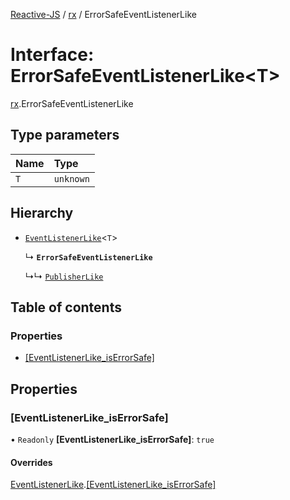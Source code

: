 [Reactive-JS](../README.md) / [rx](../modules/rx.md) / ErrorSafeEventListenerLike

# Interface: ErrorSafeEventListenerLike<T\>

[rx](../modules/rx.md).ErrorSafeEventListenerLike

## Type parameters

| Name | Type |
| :------ | :------ |
| `T` | `unknown` |

## Hierarchy

- [`EventListenerLike`](rx.EventListenerLike.md)<`T`\>

  ↳ **`ErrorSafeEventListenerLike`**

  ↳↳ [`PublisherLike`](rx.PublisherLike.md)

## Table of contents

### Properties

- [[EventListenerLike\_isErrorSafe]](rx.ErrorSafeEventListenerLike.md#[eventlistenerlike_iserrorsafe])

## Properties

### [EventListenerLike\_isErrorSafe]

• `Readonly` **[EventListenerLike\_isErrorSafe]**: ``true``

#### Overrides

[EventListenerLike](rx.EventListenerLike.md).[[EventListenerLike_isErrorSafe]](rx.EventListenerLike.md#[eventlistenerlike_iserrorsafe])
